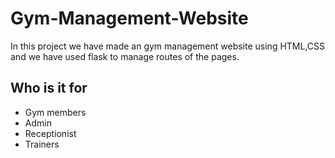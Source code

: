 # Gym-Management-Website
In this project we have made an gym management website using HTML,CSS and we have used flask to manage routes of the pages.
## Who is it for
- Gym members
- Admin
- Receptionist
- Trainers
  
